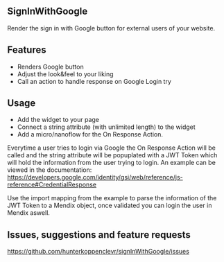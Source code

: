 ## SignInWithGoogle
Render the sign in with Google button for external users of your website.

## Features
- Renders Google button
- Adjust the look&feel to your liking
- Call an action to handle response on Google Login try

## Usage
- Add the widget to your page
- Connect a string attribute (with unlimited length) to the widget
- Add a micro/nanoflow for the On Response Action.

Everytime a user tries to login via Google the On Response Action will be called and the string attribute will be popuplated with a JWT Token which will hold the information from the user trying to login. An example can be viewed in the documentation:
https://developers.google.com/identity/gsi/web/reference/js-reference#CredentialResponse

Use the import mapping from the example to parse the information of the JWT Token to a Mendix object, once validated you can login the user in Mendix aswell.

## Issues, suggestions and feature requests
https://github.com/hunterkoppenclevr/signInWithGoogle/issues